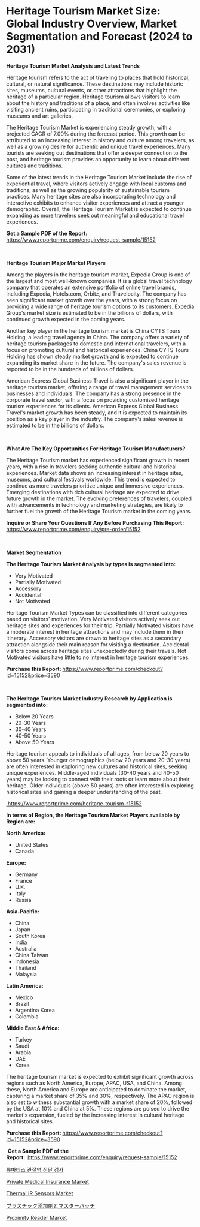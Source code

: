<p><h1>Heritage Tourism Market Size: Global Industry Overview, Market Segmentation and Forecast (2024 to 2031)</h1></p><p><strong>Heritage Tourism Market Analysis and Latest Trends</strong></p>
<p><p>Heritage tourism refers to the act of traveling to places that hold historical, cultural, or natural significance. These destinations may include historic sites, museums, cultural events, or other attractions that highlight the heritage of a particular region. Heritage tourism allows visitors to learn about the history and traditions of a place, and often involves activities like visiting ancient ruins, participating in traditional ceremonies, or exploring museums and art galleries.</p><p>The Heritage Tourism Market is experiencing steady growth, with a projected CAGR of 7.00% during the forecast period. This growth can be attributed to an increasing interest in history and culture among travelers, as well as a growing desire for authentic and unique travel experiences. Many tourists are seeking out destinations that offer a deeper connection to the past, and heritage tourism provides an opportunity to learn about different cultures and traditions.</p><p>Some of the latest trends in the Heritage Tourism Market include the rise of experiential travel, where visitors actively engage with local customs and traditions, as well as the growing popularity of sustainable tourism practices. Many heritage sites are also incorporating technology and interactive exhibits to enhance visitor experiences and attract a younger demographic. Overall, the Heritage Tourism Market is expected to continue expanding as more travelers seek out meaningful and educational travel experiences.</p></p>
<p><strong>Get a Sample PDF of the Report:&nbsp;</strong> <a href="https://www.reportprime.com/enquiry/request-sample/15152">https://www.reportprime.com/enquiry/request-sample/15152</a></p>
<p>&nbsp;</p>
<p><strong>Heritage Tourism Major Market Players</strong></p>
<p><p>Among the players in the heritage tourism market, Expedia Group is one of the largest and most well-known companies. It is a global travel technology company that operates an extensive portfolio of online travel brands, including Expedia, Hotels.com, Orbitz, and Travelocity. The company has seen significant market growth over the years, with a strong focus on providing a wide range of heritage tourism options to its customers. Expedia Group's market size is estimated to be in the billions of dollars, with continued growth expected in the coming years.</p><p>Another key player in the heritage tourism market is China CYTS Tours Holding, a leading travel agency in China. The company offers a variety of heritage tourism packages to domestic and international travelers, with a focus on promoting cultural and historical experiences. China CYTS Tours Holding has shown steady market growth and is expected to continue expanding its market share in the future. The company's sales revenue is reported to be in the hundreds of millions of dollars.</p><p>American Express Global Business Travel is also a significant player in the heritage tourism market, offering a range of travel management services to businesses and individuals. The company has a strong presence in the corporate travel sector, with a focus on providing customized heritage tourism experiences for its clients. American Express Global Business Travel's market growth has been steady, and it is expected to maintain its position as a key player in the industry. The company's sales revenue is estimated to be in the billions of dollars.</p></p>
<p>&nbsp;</p>
<p><strong>What Are The Key Opportunities For Heritage Tourism Manufacturers?</strong></p>
<p><p>The Heritage Tourism market has experienced significant growth in recent years, with a rise in travelers seeking authentic cultural and historical experiences. Market data shows an increasing interest in heritage sites, museums, and cultural festivals worldwide. This trend is expected to continue as more travelers prioritize unique and immersive experiences. Emerging destinations with rich cultural heritage are expected to drive future growth in the market. The evolving preferences of travelers, coupled with advancements in technology and marketing strategies, are likely to further fuel the growth of the Heritage Tourism market in the coming years.</p></p>
<p><strong>Inquire or Share Your Questions If Any Before Purchasing This Report:</strong> <a href="https://www.reportprime.com/enquiry/pre-order/15152">https://www.reportprime.com/enquiry/pre-order/15152</a></p>
<p>&nbsp;</p>
<p><strong>Market Segmentation</strong></p>
<p><strong>The Heritage Tourism Market Analysis by types is segmented into:</strong></p>
<p><ul><li>Very Motivated</li><li>Partially Motivated</li><li>Accessory</li><li>Accidental</li><li>Not Motivated</li></ul></p>
<p><p>Heritage Tourism Market Types can be classified into different categories based on visitors' motivation. Very Motivated visitors actively seek out heritage sites and experiences for their trip. Partially Motivated visitors have a moderate interest in heritage attractions and may include them in their itinerary. Accessory visitors are drawn to heritage sites as a secondary attraction alongside their main reason for visiting a destination. Accidental visitors come across heritage sites unexpectedly during their travels. Not Motivated visitors have little to no interest in heritage tourism experiences.</p></p>
<p><strong>Purchase this Report:&nbsp;</strong><a href="https://www.reportprime.com/checkout?id=15152&price=3590">https://www.reportprime.com/checkout?id=15152&price=3590</a></p>
<p>&nbsp;</p>
<p><strong>The Heritage Tourism Market Industry Research by Application is segmented into:</strong></p>
<p><ul><li>Below 20 Years</li><li>20-30 Years</li><li>30-40 Years</li><li>40-50 Years</li><li>Above 50 Years</li></ul></p>
<p><p>Heritage tourism appeals to individuals of all ages, from below 20 years to above 50 years. Younger demographics (below 20 years and 20-30 years) are often interested in exploring new cultures and historical sites, seeking unique experiences. Middle-aged individuals (30-40 years and 40-50 years) may be looking to connect with their roots or learn more about their heritage. Older individuals (above 50 years) are often interested in exploring historical sites and gaining a deeper understanding of the past.</p></p>
<p><a href="https://www.reportprime.com/heritage-tourism-r15152">&nbsp;https://www.reportprime.com/heritage-tourism-r15152</a></p>
<p><strong>In terms of Region, the Heritage Tourism Market Players available by Region are:</strong></p>
<p>
    <p> <strong> North America: </strong>
        <ul>
            <li>United States</li>
            <li>Canada</li>
        </ul>
        </p> 
    <p> <strong> Europe: </strong>
        <ul>
            <li>Germany</li>
            <li>France</li>
            <li>U.K.</li>
            <li>Italy</li>
            <li>Russia</li>
        </ul>
        </p> 
    <p> <strong> Asia-Pacific: </strong>
        <ul>
            <li>China</li>
            <li>Japan</li>
            <li>South Korea</li>
            <li>India</li>
            <li>Australia</li>
            <li>China Taiwan</li>
            <li>Indonesia</li>
            <li>Thailand</li>
            <li>Malaysia</li>
        </ul>
        </p> 
    <p> <strong> Latin America: </strong>
        <ul>
            <li>Mexico</li>
            <li>Brazil</li>
            <li>Argentina Korea</li>
            <li>Colombia</li>
        </ul>
        </p> 
    <p> <strong> Middle East & Africa: </strong>
        <ul>
            <li>Turkey</li>
            <li>Saudi</li>
            <li>Arabia</li>
            <li>UAE</li>
            <li>Korea</li>
        </ul>
    </p>
    </p>
<p><p>The heritage tourism market is expected to exhibit significant growth across regions such as North America, Europe, APAC, USA, and China. Among these, North America and Europe are anticipated to dominate the market, capturing a market share of 35% and 30%, respectively. The APAC region is also set to witness substantial growth with a market share of 20%, followed by the USA at 10% and China at 5%. These regions are poised to drive the market's expansion, fueled by the increasing interest in cultural heritage and historical sites.</p></p>
<p><strong>Purchase this Report: </strong><a href="https://www.reportprime.com/checkout?id=15152&price=3590">https://www.reportprime.com/checkout?id=15152&price=3590</a></p>
<p>&nbsp;<strong>Get a Sample PDF of the Report:&nbsp;&nbsp;</strong><a href="https://www.reportprime.com/enquiry/request-sample/15152">https://www.reportprime.com/enquiry/request-sample/15152</a></p>
<p><strong></strong></p>
<p><p><a href="https://github.com/vsn7qpua81q/Market-Research-Report-List-2/blob/main/302010875888.md">류마티스 관절염 진단 검사</a></p><p><a href="https://github.com/Whitneyboyettebo9kiw7yr13/Market-Research-Report-List-2/blob/main/private-medical-insurance-market.md">Private Medical Insurance Market</a></p><p><a href="https://www.linkedin.com/pulse/thermal-ir-sensors-market-furnishes-information-share-trends-y6pse">Thermal IR Sensors Market</a></p><p><a href="https://github.com/adcxff01450218/Market-Research-Report-List-2/blob/main/927709281439.md">プラスチック添加剤とマスターバッチ</a></p><p><a href="https://www.linkedin.com/pulse/proximity-reader-market-analysis-sze-forecasted-period-5q0zf">Proximity Reader Market</a></p></p>